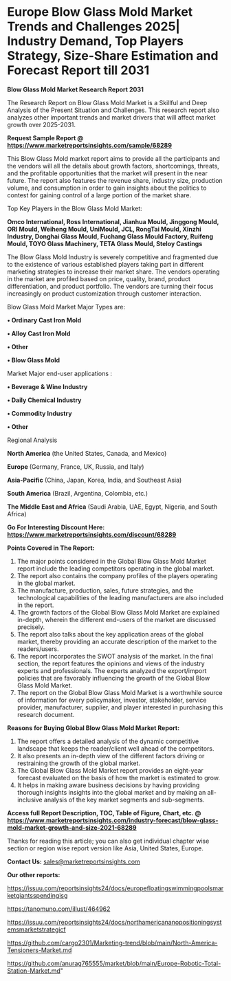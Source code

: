 # Europe Blow Glass Mold Market Trends and Challenges 2025| Industry Demand, Top Players Strategy, Size-Share Estimation and Forecast Report till 2031

<strong>Blow Glass Mold Market Research Report 2031</strong>

The Research Report on Blow Glass Mold Market is a Skillful and Deep Analysis of the Present Situation and Challenges. This research report also analyzes other important trends and market drivers that will affect market growth over 2025-2031.

<strong>Request Sample Report @ <a href=https://www.marketreportsinsights.com/sample/68289>https://www.marketreportsinsights.com/sample/68289</a></strong>

This Blow Glass Mold market report aims to provide all the participants and the vendors will all the details about growth factors, shortcomings, threats, and the profitable opportunities that the market will present in the near future. The report also features the revenue share, industry size, production volume, and consumption in order to gain insights about the politics to contest for gaining control of a large portion of the market share.

Top Key Players in the Blow Glass Mold Market:

<strong>Omco International, Ross International, Jianhua Mould, Jinggong Mould, ORI Mould, Weiheng Mould, UniMould, JCL, RongTai Mould, Xinzhi Industry, Donghai Glass Mould, Fuchang Glass Mould Factory, Ruifeng Mould, TOYO Glass Machinery, TETA Glass Mould, Steloy Castings</strong>

The Blow Glass Mold Industry is severely competitive and fragmented due to the existence of various established players taking part in different marketing strategies to increase their market share. The vendors operating in the market are profiled based on price, quality, brand, product differentiation, and product portfolio. The vendors are turning their focus increasingly on product customization through customer interaction.

Blow Glass Mold Market Major Types are:

<strong>• Ordinary Cast Iron Mold

• Alloy Cast Iron Mold

• Other

• Blow Glass Mold</strong>

Market Major end-user applications :

<strong>• Beverage & Wine Industry

• Daily Chemical Industry

• Commodity Industry

• Other</strong>

Regional Analysis

</u><strong><b>North America</b></strong> (the United States, Canada, and Mexico)

<strong><b>Europe </b></strong>(Germany, France, UK, Russia, and Italy)

<strong><b>Asia-Pacific</b></strong> (China, Japan, Korea, India, and Southeast Asia)

<strong><b>South America</b></strong> (Brazil, Argentina, Colombia, etc.)

<strong><b>The Middle East and Africa</b></strong> (Saudi Arabia, UAE, Egypt, Nigeria, and South Africa)

<strong>Go For Interesting Discount Here: <a href=https://www.marketreportsinsights.com/discount/68289>https://www.marketreportsinsights.com/discount/68289</a></strong>

<strong>Points Covered in The Report:</strong>
<ol>
  <li>The major points considered in the Global Blow Glass Mold Market report include the leading competitors operating in the global market.</li>
  <li>The report also contains the company profiles of the players operating in the global market.</li>
  <li>The manufacture, production, sales, future strategies, and the technological capabilities of the leading manufacturers are also included in the report.</li>
  <li>The growth factors of the Global Blow Glass Mold Market are explained in-depth, wherein the different end-users of the market are discussed precisely.</li>
  <li>The report also talks about the key application areas of the global market, thereby providing an accurate description of the market to the readers/users.</li>
  <li>The report incorporates the SWOT analysis of the market. In the final section, the report features the opinions and views of the industry experts and professionals. The experts analyzed the export/import policies that are favorably influencing the growth of the Global Blow Glass Mold Market.</li>
  <li>The report on the Global Blow Glass Mold Market is a worthwhile source of information for every policymaker, investor, stakeholder, service provider, manufacturer, supplier, and player interested in purchasing this research document.</li>
</ol>
<strong>Reasons for Buying Global Blow Glass Mold Market Report:</strong>

<ol>
  <li>The report offers a detailed analysis of the dynamic competitive landscape that keeps the reader/client well ahead of the competitors.</li>
  <li>It also presents an in-depth view of the different factors driving or restraining the growth of the global market.</li>
  <li>The Global Blow Glass Mold Market report provides an eight-year forecast evaluated on the basis of how the market is estimated to grow.</li>
  <li>It helps in making aware business decisions by having providing thorough insights insights into the global market and by making an all-inclusive analysis of the key market segments and sub-segments.</li>
</ol>
<strong>Access full Report Description, TOC, Table of Figure, Chart, etc. @ <a href=https://www.marketreportsinsights.com/industry-forecast/blow-glass-mold-market-growth-and-size-2021-68289>https://www.marketreportsinsights.com/industry-forecast/blow-glass-mold-market-growth-and-size-2021-68289</a></strong>


Thanks for reading this article; you can also get individual chapter wise section or region wise report version like Asia, United States, Europe.

<strong>Contact Us:</strong>
sales@marketreportsinsights.com

<strong>Our other reports:</strong>

<a href=https://issuu.com/reportsinsights24/docs/europefloatingswimmingpoolsmarketgiantsspendingisg>https://issuu.com/reportsinsights24/docs/europefloatingswimmingpoolsmarketgiantsspendingisg</a>

<a href=https://tanomuno.com/illust/464962>https://tanomuno.com/illust/464962</a>

<a href=https://issuu.com/reportsinsights24/docs/northamericananopositioningsystemsmarketstrategicf>https://issuu.com/reportsinsights24/docs/northamericananopositioningsystemsmarketstrategicf</a>

<a href=https://github.com/cargo2301/Marketing-trend/blob/main/North-America-Tensioners-Market.md>https://github.com/cargo2301/Marketing-trend/blob/main/North-America-Tensioners-Market.md</a>

<a href=https://github.com/anurag765555/market/blob/main/Europe-Robotic-Total-Station-Market.md>https://github.com/anurag765555/market/blob/main/Europe-Robotic-Total-Station-Market.md</a>"
